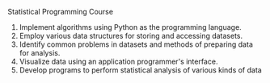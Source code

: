 Statistical Programming Course

1. Implement algorithms using Python as the programming language.
2. Employ various data structures for storing and accessing datasets.
3. Identify common problems in datasets and methods of preparing data for analysis.
4. Visualize data using an application programmer's interface.
5. Develop programs to perform statistical analysis of various kinds of data
